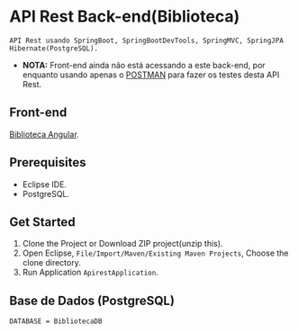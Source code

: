 # API Rest Back-end(Biblioteca)

    API Rest usando SpringBoot, SpringBootDevTools, SpringMVC, SpringJPA Hibernate(PostgreSQL).
- **NOTA:** Front-end ainda não está acessando a este back-end, por enquanto usando apenas o [POSTMAN](https://www.postman.com/downloads/) para fazer os testes desta API Rest.
    
## Front-end
 [Biblioteca Angular](https://github.com/gildo-farias/Angular_NodeJS). 
    
## Prerequisites
 - Eclipse IDE. 
 - PostgreSQL.
 
## Get Started
 1. Clone the Project or Download ZIP project(unzip this). 
 2. Open Eclipse, `File/Import/Maven/Existing Maven Projects`, Choose the clone directory.
 3. Run Application `ApirestApplication`.
 
## Base de Dados (PostgreSQL)
    DATABASE = BibliotecaDB

